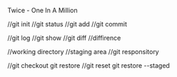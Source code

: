 Twice - One In A Million

//git init
//git status
//git add
//git commit

//git log
//git show
//git diff //diffirence

//working directory
//staging area
//git responsitory

//git checkout  git restore <file>
//git reset     git restore --staged <file>
